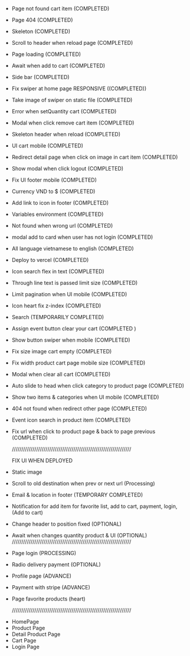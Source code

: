 - Page not found cart item (COMPLETED)
- Page 404 (COMPLETED)
- Skeleton (COMPLETED)
- Scroll to header when reload page (COMPLETED)
- Page loading (COMPLETED)
- Await when add to cart (COMPLETED)
- Side bar (COMPLETED)
- Fix swiper at home page RESPONSIVE ((COMPLETED))
- Take image of swiper on static file (COMPLETED)
- Error when setQuantity cart (COMPLETED)
- Modal when click remove cart item (COMPLETED)
- Skeleton header when reload (COMPLETED)
- UI cart mobile (COMPLETED)
- Redirect detail page when click on image in cart item (COMPLETED)
- Show modal when click logout (COMPLETED)
- Fix UI footer mobile (COMPLETED)
- Currency VND to $ (COMPLETED)
- Add link to icon in footer (COMPLETED)
- Variables environment (COMPLETED)
- Not found when wrong url (COMPLETED)
- modal add to card when user has not login (COMPLETED)
- All language vietnamese to english (COMPLETED)
- Deploy to vercel (COMPLETED)
- Icon search flex in text (COMPLETED)
- Through line text is passed limit size (COMPLETED)
- Limit pagination when UI mobile (COMPLETED)
- Icon heart fix z-index (COMPLETED)
- Search (TEMPORARILY COMPLETED)
- Assign event button clear your cart (COMPLETED )
- Show button swiper when mobile (COMPLETED)
- Fix size image cart empty (COMPLETED)
- Fix width product cart page mobile size (COMPLETED)
- Modal when clear all cart (COMPLETED)
- Auto slide to head when click category to product page (COMPLETED)
- Show two items & categories when UI mobile (COMPLETED)
- 404 not found when redirect other page (COMPLETED)
- Event icon search in product item (COMPLETED)
- Fix url when click to product page & back to page previous (COMPLETED)

  ////////////////////////////////////////////////////////////////

  FIX UI WHEN DEPLOYED

- Static image
- Scroll to old destination when prev or next url (Processing)

- Email & location in footer (TEMPORARY COMPLETED)
- Notification for add item for favorite list, add to cart, payment, login, (Add to cart)
- Change header to position fixed (OPTIONAL)
- Await when changes quantity product & UI (OPTIONAL)
  ////////////////////////////////////////////////////////////////

* Page login (PROCESSING)
* Radio delivery payment (OPTIONAL)
* Profile page (ADVANCE)
* Payment with stripe (ADVANCE)
* Page favorite products (heart)

  ////////////////////////////////////////////////////////////////

- HomePage
- Product Page
- Detail Product Page
- Cart Page
- Login Page
